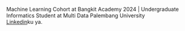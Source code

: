 Machine Learning Cohort at Bangkit Academy 2024 | Undergraduate Informatics Student at Multi Data Palembang University<br>
[Linkedin](https://www.linkedin.com/in/fathimah-azzahra-ba784b2b3/)ku ya.
